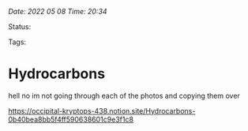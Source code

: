 *Date: 2022 05 08 Time: 20:34*


Status: 

Tags: 


# Hydrocarbons

hell no im not going through each of the photos and copying them over

https://occipital-kryptops-438.notion.site/Hydrocarbons-0b40bea8bb5f4ff590638601c9e3f1c8